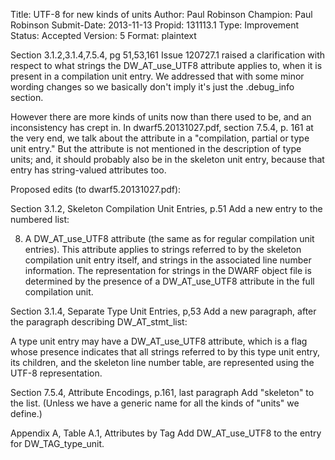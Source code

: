 Title:       UTF-8 for new kinds of units
Author:      Paul Robinson
Champion:    Paul Robinson
Submit-Date: 2013-11-13
Propid:      131113.1
Type:        Improvement
Status:      Accepted
Version:     5
Format:      plaintext

Section 3.1.2,3.1.4,7.5.4, pg 51,53,161
Issue 120727.1 raised a clarification with respect to what strings the
DW_AT_use_UTF8 attribute applies to, when it is present in a compilation
unit entry.  We addressed that with some minor wording changes so we
basically don't imply it's just the .debug_info section.

However there are more kinds of units now than there used to be, and
an inconsistency has crept in.  In dwarf5.20131027.pdf, section 7.5.4,
p. 161 at the very end, we talk about the attribute in a "compilation,
partial or type unit entry."  But the attribute is not mentioned in
the description of type units; and, it should probably also be in the
skeleton unit entry, because that entry has string-valued attributes too.

Proposed edits (to dwarf5.20131027.pdf):

Section 3.1.2, Skeleton Compilation Unit Entries, p.51
Add a new entry to the numbered list:

8. A DW_AT_use_UTF8 attribute (the same as for regular compilation unit
   entries).
   <nonnormative>
   This attribute applies to strings referred to by the skeleton
   compilation unit entry itself, and strings in the associated line
   number information.
   The representation for strings in the DWARF object file is determined
   by the presence of a DW_AT_use_UTF8 attribute in the full compilation
   unit.
   </nonnormative>

Section 3.1.4, Separate Type Unit Entries, p,53
Add a new paragraph, after the paragraph describing DW_AT_stmt_list:

   A type unit entry may have a DW_AT_use_UTF8 attribute, which is a flag
   whose presence indicates that all strings referred to by this type
   unit entry, its children, and the skeleton line number table, are
   represented using the UTF-8 representation.

Section 7.5.4, Attribute Encodings, p.161, last paragraph
Add "skeleton" to the list.
(Unless we have a generic name for all the kinds of "units" we define.)

Appendix A, Table A.1, Attributes by Tag
Add DW_AT_use_UTF8 to the entry for DW_TAG_type_unit.
